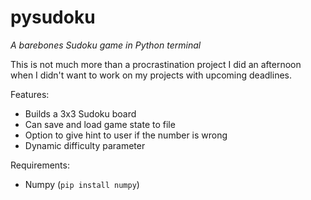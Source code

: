 # pysudoku
*A barebones Sudoku game in Python terminal*

This is not much more than a procrastination project I did an afternoon when I didn't want to work on my projects with upcoming deadlines.

Features:
* Builds a 3x3 Sudoku board
* Can save and load game state to file
* Option to give hint to user if the number is wrong
* Dynamic difficulty parameter

Requirements:
* Numpy (`pip install numpy`)
